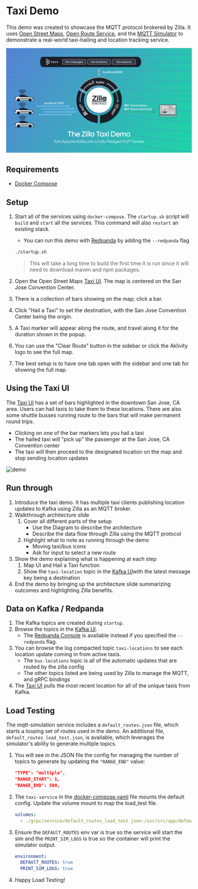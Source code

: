 # Taxi Demo

This demo was created to showcase the MQTT protocol brokered by Zilla. It uses [Open Street Maps](https://www.openstreetmap.org/), [Open Route Service](https://openrouteservice.org/), and the [MQTT Simulator](https://github.com/DamascenoRafael/mqtt-simulator) to demonstrate a real-world taxi-hailing and location tracking service.

![zilla-taxi-demo-diagram](.assets/zilla-taxi-demo-diagram@2x.png)

## Requirements

- [Docker Compose](https://docs.docker.com/compose/gettingstarted/)

## Setup

1. Start all of the services using `docker-compose`. The `startup.sh` script will `build` and `start` all the services. This command will also `restart` an existing stack.

   - You can run this demo with [Redpanda](https://docs.redpanda.com/current/reference/docker-compose/) by adding the `--redpanda` flag

   ```bash
   ./startup.sh
   ```

   > This will take a long time to build the first time it is run since it will need to download maven and npm packages.

1. Open the Open Street Maps [Taxi UI](http://localhost/). The map is centered on the San Jose Convention Center.
1. There is a collection of bars showing on the map; click a bar.
1. Click "Hail a Taxi" to set the destination, with the San Jose Convention Center being the origin.
1. A Taxi marker will appear along the route, and travel along it for the duration shown in the popup.
1. You can use the "Clear Route" button in the sidebar or click the Aklivity logo to see the full map.
1. The best setup is to have one tab open with the sidebar and one tab for showing the full map.

## Using the Taxi UI

The [Taxi UI](http://localhost/) has a set of bars highlighted in the downtown San Jose, CA area. Users can hail taxis to take them to these locations. There are also some shuttle busses running route to the bars that will make permanent round trips.

- Clicking on one of the bar markers lets you hail a taxi
- The hailed taxi will "pick up" the passenger at the San Jose, CA Convention center
- The taxi will then proceed to the designated location on the map and stop sending location updates

![demo](.assets/taxi-demo.gif)

## Run through

1. Introduce the taxi demo. It has multiple taxi clients publishing location updates to Kafka using Zilla as an MQTT broker.
1. Walkthrough architecture slide
   1. Cover all different parts of the setup
      - Use the Diagram to describe the architecture
      - Describe the data flow through Zilla using the MQTT protocol
   1. Highlight what to note as running through the demo
      - Moving taxi/bus icons
      - Ask for input to select a new route
1. Show the demo explaining what is happening at each step
   1. Map UI and Hail a Taxi function
   1. Show the `taxi-location` topic in the [Kafka UI](http://localhost:8080/)with the latest message key being a destination
1. End the demo by bringing up the architecture slide summarizing outcomes and highlighting Zilla benefits.

## Data on Kafka / Redpanda

1. The Kafka topics are created during `startup`.
1. Browse the topics in the [Kafka UI](http://localhost:8080/).
   - The [Redpanda Console](http://localhost:8080/) is available instead if you specified the `--redpanda` flag.
1. You can browse the log compacted topic `taxi-locations` to see each location update coming in from active taxis.
   - The `bus-locations` topic is all of the automatic updates that are routed by the zilla config
   - The other topics listed are being used by Zilla to manage the MQTT, and gRPC bindings
1. The [Taxi UI](http://localhost/) pulls the most recent location for all of the unique taxis from Kafka.

## Load Testing

The mqtt-simulation service includes a `default_routes.json` file, which starts a looping set of routes used in the demo. An additional file, `default_routes_load_test.json`, is available, which leverages the simulator's ability to generate multiple topics.

1. You will see in the JSON file the config for managing the number of topics to generate by updating the `"RANGE_END"` value:

   ```json
   "TYPE": "multiple",
   "RANGE_START": 1,
   "RANGE_END": 500,
   ```

1. The `taxi-service` in the [docker-compose.yaml](docker-compose.yaml) file mounts the default config. Update the volume mount to map the load_test file.

   ```yaml
   volumes:
     - ./grpc/service/default_routes_load_test.json:/usr/src/app/default_routes.json
   ```

1. Ensure the `DEFAUlT_ROUTES` env var is true so the service will start the sim and the `PRINT_SIM_LOGS` is true so the container will print the simulator output.

   ```yaml
   environment:
     DEFAUlT_ROUTES: true
     PRINT_SIM_LOGS: true
   ```

1. Happy Load Testing!
